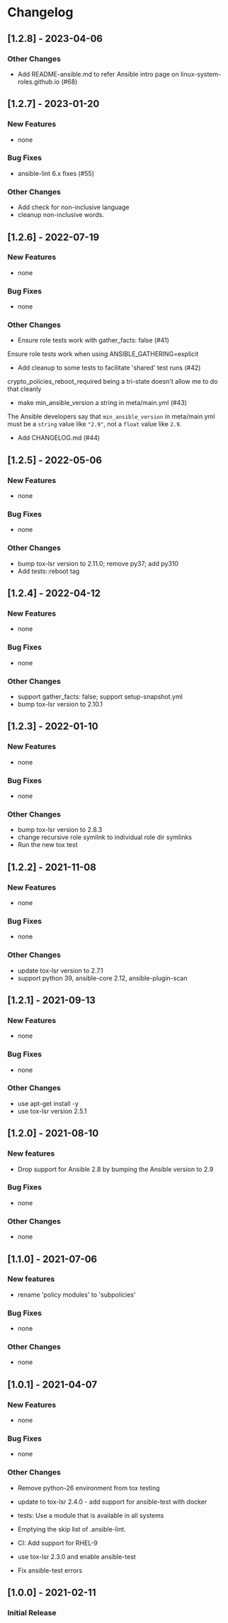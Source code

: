 Changelog
=========

[1.2.8] - 2023-04-06
--------------------

### Other Changes

- Add README-ansible.md to refer Ansible intro page on linux-system-roles.github.io (#68)

[1.2.7] - 2023-01-20
--------------------

### New Features

- none

### Bug Fixes

- ansible-lint 6.x fixes (#55)

### Other Changes

- Add check for non-inclusive language
- cleanup non-inclusive words.

[1.2.6] - 2022-07-19
--------------------

### New Features

- none

### Bug Fixes

- none

### Other Changes

- Ensure role tests work with gather_facts: false (#41)

Ensure role tests work when using ANSIBLE_GATHERING=explicit

- Add cleanup to some tests to facilitate 'shared' test runs (#42)

crypto_policies_reboot_required being a tri-state
doesn't allow me to do that cleanly

- make min_ansible_version a string in meta/main.yml (#43)

The Ansible developers say that `min_ansible_version` in meta/main.yml
must be a `string` value like `"2.9"`, not a `float` value like `2.9`.

- Add CHANGELOG.md (#44)

[1.2.5] - 2022-05-06
--------------------

### New Features

- none

### Bug Fixes

- none

### Other Changes

- bump tox-lsr version to 2.11.0; remove py37; add py310
- Add tests::reboot tag

[1.2.4] - 2022-04-12
--------------------

### New Features

- none

### Bug Fixes

- none

### Other Changes

- support gather\_facts: false; support setup-snapshot.yml
- bump tox-lsr version to 2.10.1

[1.2.3] - 2022-01-10
--------------------

### New Features

- none

### Bug Fixes

- none

### Other Changes

- bump tox-lsr version to 2.8.3
- change recursive role symlink to individual role dir symlinks
- Run the new tox test

[1.2.2] - 2021-11-08
--------------------

### New Features

- none

### Bug Fixes

- none

### Other Changes

- update tox-lsr version to 2.7.1
- support python 39, ansible-core 2.12, ansible-plugin-scan

[1.2.1] - 2021-09-13
--------------------

### New Features

- none

### Bug Fixes

- none

### Other Changes

- use apt-get install -y
- use tox-lsr version 2.5.1

[1.2.0] - 2021-08-10
--------------------

### New features

- Drop support for Ansible 2.8 by bumping the Ansible version to 2.9

### Bug Fixes

- none

### Other Changes

- none

[1.1.0] - 2021-07-06
--------------------

### New features

- rename 'policy modules' to 'subpolicies'

### Bug Fixes

- none

### Other Changes

- none

[1.0.1] - 2021-04-07
--------------------

### New Features

- none

### Bug Fixes

- none

### Other Changes

- Remove python-26 environment from tox testing
- update to tox-lsr 2.4.0 - add support for ansible-test with docker

- tests: Use a module that is available in all systems
- Emptying the skip list of .ansible-lint.
- CI: Add support for RHEL-9
- use tox-lsr 2.3.0 and enable ansible-test
- Fix ansible-test errors

[1.0.0] - 2021-02-11
--------------------

### Initial Release
